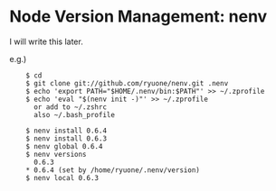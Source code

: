 # Node Version Management: nenv

I will write this later.

e.g.)

        $ cd
        $ git clone git://github.com/ryuone/nenv.git .nenv
        $ echo 'export PATH="$HOME/.nenv/bin:$PATH"' >> ~/.zprofile
        $ echo 'eval "$(nenv init -)"' >> ~/.zprofile
          or add to ~/.zshrc
          also ~/.bash_profile

        $ nenv install 0.6.4
        $ nenv install 0.6.3
        $ nenv global 0.6.4
        $ nenv versions
          0.6.3
        * 0.6.4 (set by /home/ryuone/.nenv/version)
        $ nenv local 0.6.3
